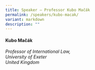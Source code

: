 ```yaml
---
title: Speaker – Professor Kubo Mačák
permalink: /speakers/kubo-macak/
variant: markdown
description: ""
---
```

#### **Kubo Mačák**

*Professor of International Law, <br> University of Exeter<br>United Kingdom*